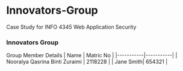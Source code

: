 # Innovators-Group
Case Study for INFO 4345 Web Application Security
<h3>Innovators Group</h3>
<th>Group Member Details</th>
| Name      | Matric No |
|-----------|-----------|
| Nooralya Qasrina Binti Zuraimi  | 2118228    |
| Jane Smith| 654321    |
